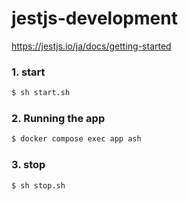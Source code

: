 # jestjs-development
https://jestjs.io/ja/docs/getting-started

### 1. start

```bash
$ sh start.sh
```
### 2. Running the app


```bash
$ docker compose exec app ash
```

### 3. stop

```bash
$ sh stop.sh
```